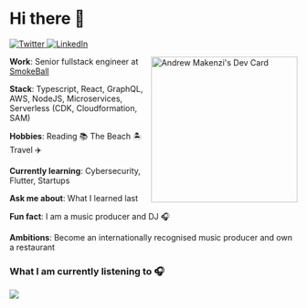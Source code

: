 # Hi there 👋

<div align="left">
  <a href="https://twitter.com/amackzie">
    <img
      src="https://img.shields.io/twitter/follow/omBratteng?label=Twitter&logo=twitter&style=flat-square&color=1da1f2&logoColor=ffffff"
      alt="Twitter"
    />
  </a>
  <a href="https://www.linkedin.com/in/wambuamakenzi/">
    <img
      src="https://img.shields.io/static/v1?logo=linkedin&style=flat-square&color=0072b1&label=LinkedIn&message=%E2%98%86"
      alt="LinkedIn"
    />
  </a>

<a href="https://app.daily.dev/amackzie"><img  width="256"
      align="right" src="https://api.daily.dev/devcards/fd61670a8cbe40fda6345c0bb1da45f3.png?r=drc" width="400" alt="Andrew Makenzi's Dev Card"/></a>
</div>


**Work**: Senior fullstack engineer at [SmokeBall](https://www.smokeball.com/)

**Stack**: Typescript, React, GraphQL, AWS, NodeJS, Microservices, Serverless (CDK, Cloudformation, SAM)

**Hobbies**: Reading 📚 The Beach 🏝️ Travel ✈️

**Currently learning**: Cybersecurity, Flutter, Startups

**Ask me about**: What I learned last

**Fun fact**: I am a music producer and DJ 🎧

**Ambitions**: Become an internationally recognised music producer and own a restaurant



### What I am currently listening to 🎧
<p>
 <a href="https://spotify-github-profile.vercel.app/api/view.svg?uid=amackzie&redirect=true">
   <img src="https://spotify-github-profile.vercel.app/api/view.svg?uid=amackzie&cover_image=true&theme=novatorem&bar_color=53b14f&bar_color_cover=false"/>
 </a>
 </p>
 

<!--
**zessu/zessu** is a ✨ _special_ ✨ repository because its `README.md` (this file) appears on your GitHub profile.

Here are some ideas to get you started:

- 🔭 I’m currently working on ...
- 🌱 I’m currently learning ...
- 👯 I’m looking to collaborate on ...
- 🤔 I’m looking for help with ...
- 💬 Ask me about ...
- 📫 How to reach me: ...
- 😄 Pronouns: ...
- ⚡ Fun fact: ...
-->
